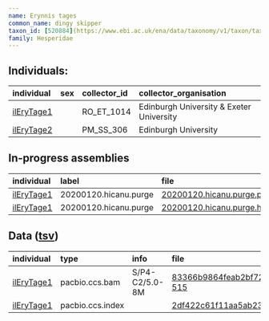 ```yaml
---
name: Erynnis tages
common_name: dingy skipper
taxon_id: [520884](https://www.ebi.ac.uk/ena/data/taxonomy/v1/taxon/tax-id/520884)order: Lepidoptera
family: Hesperidae
---
```


## Individuals:

| individual | sex | collector_id | collector_organisation |
| :--------- | :-: | :----------- | :--------------------- |
| [ilEryTage1](ilEryTage1.md) |  | RO_ET_1014 | Edinburgh University & Exeter University |
| [ilEryTage2](ilEryTage2.md) |  | PM_SS_306 | Edinburgh University |

## In-progress assemblies

| individual | label | file |
| :--------- | :---- | :--- |
| [ilEryTage1](ilEryTage1.md) | 20200120.hicanu.purge | [20200120.hicanu.purge.prim.fasta.gz](https://darwin.cog.sanger.ac.uk/insects/Erynnis_tages/ilEryTage1/assemblies/working/20200120.hicanu.purge/20200120.hicanu.purge.prim.fasta.gz) |
| [ilEryTage1](ilEryTage1.md) | 20200120.hicanu.purge | [20200120.hicanu.purge.htig.fasta.gz](https://darwin.cog.sanger.ac.uk/insects/Erynnis_tages/ilEryTage1/assemblies/working/20200120.hicanu.purge/20200120.hicanu.purge.htig.fasta.gz) |

## Data ([tsv](Erynnis_tages_data.tsv))

| individual | type | info | file |
| :--------- | :--- | :--- | :--- |
| [ilEryTage1](ilEryTage1.md) | pacbio.ccs.bam | S/P4-C2/5.0-8M | [83366b9864feab2bf72e4c0acceeb6ce-515](https://darwin.cog.sanger.ac.uk/insects/Erynnis_tages/ilEryTage1/genomic_data/pacbio/m64089_200108_171510.ccs.bam) |
| [ilEryTage1](ilEryTage1.md) | pacbio.ccs.index |  | [2df422c61f11aa5ab23acc8067b76774](https://darwin.cog.sanger.ac.uk/insects/Erynnis_tages/ilEryTage1/genomic_data/pacbio/m64089_200108_171510.ccs.bam.pbi) |
